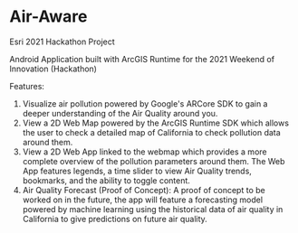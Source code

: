 # Air-Aware
Esri 2021 Hackathon Project

Android Application built with ArcGIS Runtime for the 2021 Weekend of Innovation (Hackathon)

Features:

1. Visualize air pollution powered by Google's ARCore SDK to gain a deeper understanding of the Air Quality around you.
2. View a 2D Web Map powered by the ArcGIS Runtime SDK which allows the user to check a detailed map of California to check pollution data around them.
3. View a 2D Web App linked to the webmap which provides a more complete overview of the pollution parameters around them. The Web App features legends, a time slider to view Air Quality trends, bookmarks, and the ability to toggle content.
4. Air Quality Forecast (Proof of Concept): A proof of concept to be worked on in the future, the app will feature a forecasting model powered by machine learning using the historical data of air quality in California to give predictions on future air quality.
